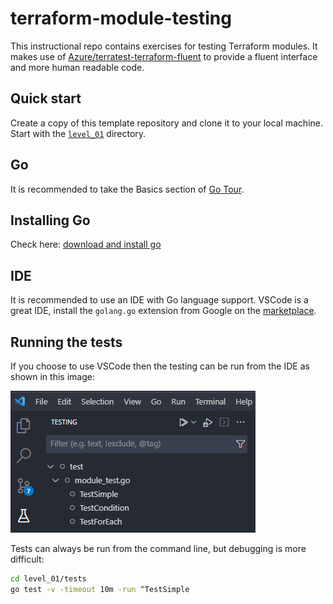 # terraform-module-testing

This instructional repo contains exercises for testing Terraform modules.
It makes use of [Azure/terratest-terraform-fluent](https://github.com/Azure/terratest-terraform-fluent) to provide a fluent interface and more human readable code.

## Quick start

Create a copy of this template repository and clone it to your local machine.
Start with the [`level_01`](./level_01) directory.

## Go

It is recommended to take the Basics section of [Go Tour](https://go.dev/tour).

## Installing Go

Check here: [download and install go](https://go.dev/doc/install)

## IDE

It is recommended to use an IDE with Go language support.
VSCode is a great IDE, install the `golang.go` extension from Google on the [marketplace](https://marketplace.visualstudio.com/items?itemName=golang.Go).

## Running the tests

If you choose to use VSCode then the testing can be run from the IDE as shown in this image:

![vscode_testing](./_img/vscode_testing.png)

Tests can always be run from the command line, but debugging is more difficult:

```bash
cd level_01/tests
go test -v -timeout 10m -run ^TestSimple
```
